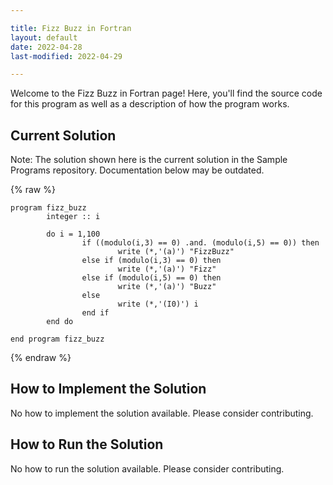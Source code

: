 ```yaml
---

title: Fizz Buzz in Fortran
layout: default
date: 2022-04-28
last-modified: 2022-04-29

---
```


Welcome to the Fizz Buzz in Fortran page! Here, you'll find the source code for this program as well as a description of how the program works.

## Current Solution

Note: The solution shown here is the current solution in the Sample Programs repository. Documentation below may be outdated.

{% raw %}

```Fortran
program fizz_buzz
        integer :: i

        do i = 1,100
                if ((modulo(i,3) == 0) .and. (modulo(i,5) == 0)) then 
                        write (*,'(a)') "FizzBuzz"
                else if (modulo(i,3) == 0) then
                        write (*,'(a)') "Fizz"
                else if (modulo(i,5) == 0) then
                        write (*,'(a)') "Buzz"
                else
                        write (*,'(I0)') i
                end if
        end do
        
end program fizz_buzz

```

{% endraw %}

## How to Implement the Solution

No how to implement the solution available. Please consider contributing.

## How to Run the Solution

No how to run the solution available. Please consider contributing.